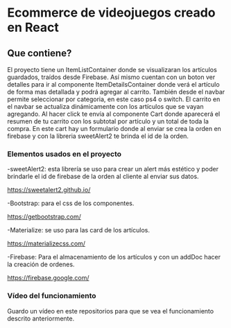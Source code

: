 # Ecommerce de videojuegos creado en React

## Que contiene?

El proyecto tiene un ItemListContainer donde se visualizaran los artículos guardados, traídos desde Firebase.
Así mismo cuentan con un boton ver detalles para ir al componente ItemDetailsContainer donde verá el artículo de forma mas detallada y podrá agregar al carrito.
También desde el navbar permite seleccionar por categoria, en este caso ps4 o switch. 
El carrito en el navbar se actualiza dinámicamente con los artículos que se vayan agregando. Al hacer click te envía al componente Cart donde aparecerá el resumen de tu carrito con los subtotal por artículo y un total de toda la compra. En este cart hay un formulario donde al enviar se crea la orden en firebase y con la libreria sweetAlert2 te brinda el id de la orden.

### Elementos usados en el proyecto

-sweetAlert2: esta librería se uso para crear un alert más estético y poder brindarle el id de firebase de la orden al cliente al enviar sus datos.

https://sweetalert2.github.io/

-Bootstrap: para el css de los componentes.

https://getbootstrap.com/

-Materialize: se uso para las card de los artículos.

https://materializecss.com/

-Firebase: Para el almacenamiento de los artículos y con un addDoc hacer la creación de ordenes.

https://firebase.google.com/

### Vídeo del funcionamiento

Guardo un vídeo en este repositorios para que se vea el funcionamiento descrito anteriormente.

